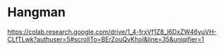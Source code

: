 # Hangman

https://colab.research.google.com/drive/1_4-frxVf1Z8_l6DxZW46yuVH-CLfTLwk?authuser=5#scrollTo=BErZouQvKhoI&line=35&uniqifier=1
